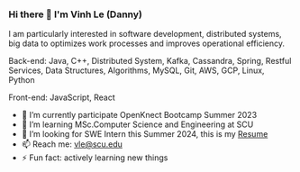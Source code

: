 ### Hi there 👋 I'm Vinh Le (Danny)

I am particularly interested in software development, distributed systems, big data to optimizes work processes and improves operational efficiency.

Back-end: Java, C++, Distributed System, Kafka, Cassandra, Spring, Restful Services, Data Structures, Algorithms, MySQL, Git, AWS, GCP, Linux, Python

Front-end: JavaScript, React

- 🔭 I’m currently participate OpenKnect Bootcamp Summer 2023
- 🌱 I’m learning MSc.Computer Science and Engineering at SCU
- 🤔 I’m looking for SWE Intern this Summer 2024, this is my [Resume](https://drive.google.com/file/d/1yldyLDvo1yI3FjCKdEMR0YJcSzFIzR84/view?usp=sharing)
- 📫 Reach me: vle@scu.edu
- ⚡ Fun fact: actively learning new things
